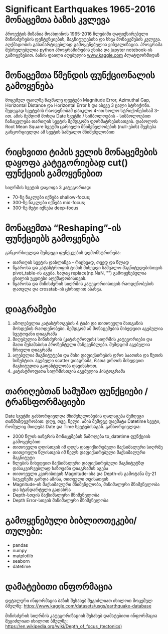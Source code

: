 # Significant Earthquakes 1965-2016 მონაცემთა ბაზის კვლევა

პროექტის მიზანია მოახდინოს 1965-2016 წლებიში დაფიქსირებული მიწისძვრების დენტენციების, მაგნიტუტებისა და სხვა მონაცემების კვლევა.
აღქმადობის გასამარტივებლად გამოყენებულია ვიზუალიზაცია. პროგრამა შესრულებულია python პროგრამირების ენისა და jupyter notebook-ის გამოყენებით.
ბაზის ფაილი აღებულია www.kaggle.com პლატფორმიდან

# მონაცემთა წმენდის ფუნქციონალის გამოყენება
მოცემულ ფაილზე წავშალე დვეტები Magnitude Error, Azimuthal Gap, Horizontal Distance და Horizontal Error ს და ასევე 3 ცალი სტრიქონი.
შედეგად სვეტების რაოდენობამ დაიკლო 4-ით ხოლო სტრიქონებისამ 3-ით. ამის შემდომ მოხდა Date სვეტში / სიმბოლოების - სიმბოლოებით ჩანაცვლება თარიღის სვეტის შემდგომი ფორმატრებისათვის.
დაბოლოს Root Mean Square სვეტში ცარიელი მნიშვნელობების (null-ების) შევსება განცორციელდა ამ სვეტის საშუალო მნიშვნელობით

# რიცხვითი ტიპის ველის მონაცემების დაყოფა კატეგორიებად cut() ფუნქციის გამოყენებით
სიღრმის სვეტის დაყოფა 3 კატეგორიად:
* 70-ზე ნაკლები იქნება shallow-focus;
* 300-ზე ნაკლები იქნება mid-focus;
* 300-ზე მეტი იქნება deep-focus

# მონაცემთა “Reshaping”-ის ფუნქციებს გამოყენება
განცორხიელდა შემდეგი ფუნქცუების დემონსტრირება:
* თარიღის სვეტის დახლიჩვა - რიცხვად, თვედ და წლად
* წყაროსა და კატასტროფის ტიპის მიხედვი საშვალო მაგნიტუდებისთვის pivot_table-ის აგება. სადაც replace(np.NaN, "") გამოყენებულია ცხილის უკეთესი აღქმადობისთვის.
* წყაროსა და მიწისძვრის სიღრმის კატეგორიისთვის რაოდენობების დათვლა და crosstab-ის ცხრილით ასახვა.

# დიაგრამები
1) ამოღებულია კატასტროგების 4 ტიპი და თითოეული მათგანის მოხდენის რაოდენობები. შემდგომ ამ მონაცემების მიხედვით აგებულია სვეტოვანი დიაგრამა
2) მიღებულია მიწისძვრის (კატასტროფის) სიღრმის კატეგორიები და მათი შესამაბისი პროზენტული მაჩევენბლები. შემდგომ აგებულია წრიული დიაგრამა
3) აღებულია მაგნიტუტები და მისი დაფიქსირების დრო საათისა და წუთის სიზუსტით. აგებული scatter დიაგრამა, რათა დროის მიხედვით მაგნიტუდთა გაფანტულობა დავინახოთ.
4) კატასტროფათა სიღრმისთვის აგებულია ჰისტოგრამა

# თარიღებთან სამუშაო ფუნქციები / ტრანსფორმაციები
Date სვეტში განხორციელდა მნიშვნელობების დალაგება შემდეგი თანმიმდევრობით: დღე, თვე, წელი. ამის შემდგე დაემატა Datetime სვეტი, რომელიც მიიღება Date და Time სვეტებისაგან.
განხორციელდა:
  * 2000 წლის იანვრის მონაცემების წამოღება to_datetime ფუნქციის გამოყენებით
  * თითოეული დღისთვის იმ დღეს დაფიქსირებული მაქსიმალური სიღრმე
  * თითეოული წლისთვის იმ წელს დაფიქსირებული მაქსიმალური მაგნიტუტი
  * წლების მიხედვით მაქსიმალური დაფიქსირებული მაგნიტუტზდ დასაკვირვებლად ხაზოვანი დიაგრამის აგება
  * თითოეული კვირისთვის Magnitude-ისა და Depth-ის გამოტანა მე-21 საუკუნეში
გარდა ამისა, თითეული თვისათვის
* Magnitude-ის მაქსიმალური მნიშვნელობა, მინიმალური მნიშვნელობა და სტანდარტული გადახრა
* Depth-სთვის მაქსიმალური მნიშვნელობა
* Depth Error-სთვის მინიმალური მნიშვნელობა

# გამოყენებული ბიბლიოთეკები/თულები:
* pandas
* numpy
* matplotlib
* seaborn
* datetime

# დამატებითი ინფორმაცია
დეტალური ინფორმაცია ბაზის შესახებ შეგიძლიათ იხილოთ მოცემულ ბმულზე:
https://www.kaggle.com/datasets/usgs/earthquake-database 

მიწისძვრის სიღრმის კატეგორიზაციის შესახებ დამატებითი ინფორმაცია შეგიძლიათ იხილოთ ბმულზე:
https://en.wikipedia.org/wiki/Depth_of_focus_(tectonics)
